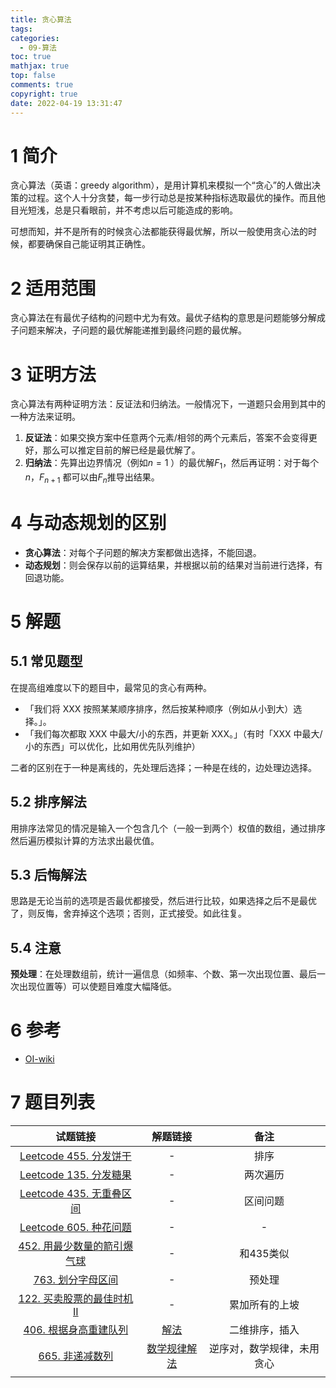 ```yaml
---
title: 贪心算法
tags:
categories:
  - 09-算法
toc: true
mathjax: true
top: false
comments: true
copyright: true
date: 2022-04-19 13:31:47
---
```


# 1 简介

贪心算法（英语：greedy algorithm），是用计算机来模拟一个“贪心”的人做出决策的过程。这个人十分贪婪，每一步行动总是按某种指标选取最优的操作。而且他目光短浅，总是只看眼前，并不考虑以后可能造成的影响。

可想而知，并不是所有的时候贪心法都能获得最优解，所以一般使用贪心法的时候，都要确保自己能证明其正确性。

# 2 适用范围

贪心算法在有最优子结构的问题中尤为有效。最优子结构的意思是问题能够分解成子问题来解决，子问题的最优解能递推到最终问题的最优解。

# 3 证明方法

贪心算法有两种证明方法：反证法和归纳法。一般情况下，一道题只会用到其中的一种方法来证明。

1. **反证法**：如果交换方案中任意两个元素/相邻的两个元素后，答案不会变得更好，那么可以推定目前的解已经是最优解了。
2. **归纳法**：先算出边界情况（例如$n=1$ ）的最优解$F_1$，然后再证明：对于每个$n$，$F_{n+1}$ 都可以由$F_n$推导出结果。

# 4 与动态规划的区别

* **贪心算法**：对每个子问题的解决方案都做出选择，不能回退。
* **动态规划**：则会保存以前的运算结果，并根据以前的结果对当前进行选择，有回退功能。

# 5 解题

## 5.1 常见题型

在提高组难度以下的题目中，最常见的贪心有两种。

- 「我们将 XXX 按照某某顺序排序，然后按某种顺序（例如从小到大）选择。」。
- 「我们每次都取 XXX 中最大/小的东西，并更新 XXX。」（有时「XXX 中最大/小的东西」可以优化，比如用优先队列维护）

二者的区别在于一种是离线的，先处理后选择；一种是在线的，边处理边选择。

## 5.2 排序解法

用排序法常见的情况是输入一个包含几个（一般一到两个）权值的数组，通过排序然后遍历模拟计算的方法求出最优值。

## 5.3 后悔解法

思路是无论当前的选项是否最优都接受，然后进行比较，如果选择之后不是最优了，则反悔，舍弃掉这个选项；否则，正式接受。如此往复。

## 5.4 注意

**预处理**：在处理数组前，统计一遍信息（如频率、个数、第一次出现位置、最后一次出现位置等）可以使题目难度大幅降低。  

# 6 参考

* [OI-wiki](https://oi-wiki.org/basic/greedy/#_3)

# 7 题目列表

|                           试题链接                           |                           解题链接                           |            备注            |
| :----------------------------------------------------------: | :----------------------------------------------------------: | :------------------------: |
| [Leetcode 455. 分发饼干](https://leetcode-cn.com/problems/assign-cookies/) |                              -                               |            排序            |
| [Leetcode 135. 分发糖果](https://leetcode-cn.com/problems/candy/) |                              -                               |          两次遍历          |
| [Leetcode 435. 无重叠区间](https://leetcode-cn.com/problems/non-overlapping-intervals/) |                              -                               |          区间问题          |
| [Leetcode 605. 种花问题](https://leetcode-cn.com/problems/can-place-flowers/) |                              -                               |             -              |
| [452. 用最少数量的箭引爆气球](https://leetcode-cn.com/problems/minimum-number-of-arrows-to-burst-balloons/) |                              -                               |         和435类似          |
| [763. 划分字母区间](https://leetcode-cn.com/problems/partition-labels/) |                              -                               |           预处理           |
| [122. 买卖股票的最佳时机 II](https://leetcode-cn.com/problems/best-time-to-buy-and-sell-stock-ii/) |                              -                               |       累加所有的上坡       |
| [406. 根据身高重建队列](https://leetcode-cn.com/problems/queue-reconstruction-by-height/) | [解法](https://leetcode-cn.com/problems/queue-reconstruction-by-height/solution/406-gen-ju-shen-gao-zhong-jian-dui-lie-x-a4w7/) |       二维排序，插入       |
| [665. 非递减数列](https://leetcode-cn.com/problems/non-decreasing-array/) | [数学规律解法](https://leetcode-cn.com/problems/non-decreasing-array/solution/fei-di-jian-shu-lie-by-leetcode-solution-zdsm/778684) | 逆序对，数学规律，未用贪心 |
|                                                              |                                                              |                            |

